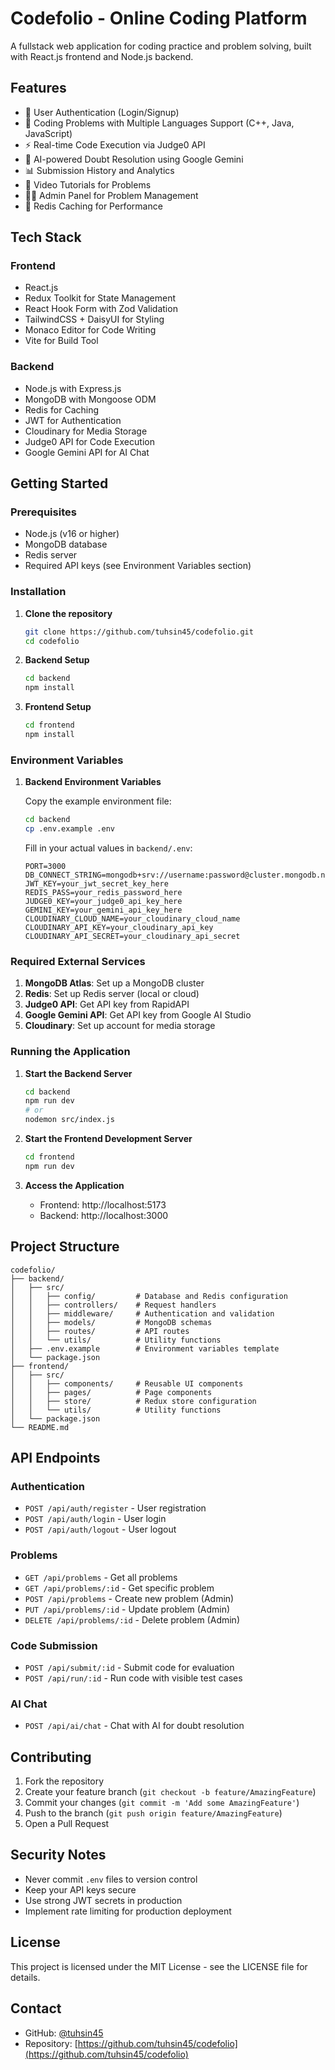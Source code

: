 # Codefolio - Online Coding Platform

A fullstack web application for coding practice and problem solving, built with React.js frontend and Node.js backend.

## Features

- 🔐 User Authentication (Login/Signup)
- 📝 Coding Problems with Multiple Languages Support (C++, Java, JavaScript)
- ⚡ Real-time Code Execution via Judge0 API
- 🤖 AI-powered Doubt Resolution using Google Gemini
- 📊 Submission History and Analytics
- 🎥 Video Tutorials for Problems
- 👨‍💼 Admin Panel for Problem Management
- 🔄 Redis Caching for Performance

## Tech Stack

### Frontend
- React.js
- Redux Toolkit for State Management
- React Hook Form with Zod Validation
- TailwindCSS + DaisyUI for Styling
- Monaco Editor for Code Writing
- Vite for Build Tool

### Backend
- Node.js with Express.js
- MongoDB with Mongoose ODM
- Redis for Caching
- JWT for Authentication
- Cloudinary for Media Storage
- Judge0 API for Code Execution
- Google Gemini API for AI Chat

## Getting Started

### Prerequisites
- Node.js (v16 or higher)
- MongoDB database
- Redis server
- Required API keys (see Environment Variables section)

### Installation

1. **Clone the repository**
   ```bash
   git clone https://github.com/tuhsin45/codefolio.git
   cd codefolio
   ```

2. **Backend Setup**
   ```bash
   cd backend
   npm install
   ```

3. **Frontend Setup**
   ```bash
   cd frontend
   npm install
   ```

### Environment Variables

1. **Backend Environment Variables**
   
   Copy the example environment file:
   ```bash
   cd backend
   cp .env.example .env
   ```
   
   Fill in your actual values in `backend/.env`:
   ```env
   PORT=3000
   DB_CONNECT_STRING=mongodb+srv://username:password@cluster.mongodb.net/database_name
   JWT_KEY=your_jwt_secret_key_here
   REDIS_PASS=your_redis_password_here
   JUDGE0_KEY=your_judge0_api_key_here
   GEMINI_KEY=your_gemini_api_key_here
   CLOUDINARY_CLOUD_NAME=your_cloudinary_cloud_name
   CLOUDINARY_API_KEY=your_cloudinary_api_key
   CLOUDINARY_API_SECRET=your_cloudinary_api_secret
   ```

### Required External Services

1. **MongoDB Atlas**: Set up a MongoDB cluster
2. **Redis**: Set up Redis server (local or cloud)
3. **Judge0 API**: Get API key from RapidAPI
4. **Google Gemini API**: Get API key from Google AI Studio
5. **Cloudinary**: Set up account for media storage

### Running the Application

1. **Start the Backend Server**
   ```bash
   cd backend
   npm run dev
   # or
   nodemon src/index.js
   ```

2. **Start the Frontend Development Server**
   ```bash
   cd frontend
   npm run dev
   ```

3. **Access the Application**
   - Frontend: http://localhost:5173
   - Backend: http://localhost:3000

## Project Structure

```
codefolio/
├── backend/
│   ├── src/
│   │   ├── config/         # Database and Redis configuration
│   │   ├── controllers/    # Request handlers
│   │   ├── middleware/     # Authentication and validation
│   │   ├── models/         # MongoDB schemas
│   │   ├── routes/         # API routes
│   │   └── utils/          # Utility functions
│   ├── .env.example        # Environment variables template
│   └── package.json
├── frontend/
│   ├── src/
│   │   ├── components/     # Reusable UI components
│   │   ├── pages/          # Page components
│   │   ├── store/          # Redux store configuration
│   │   └── utils/          # Utility functions
│   └── package.json
└── README.md
```

## API Endpoints

### Authentication
- `POST /api/auth/register` - User registration
- `POST /api/auth/login` - User login
- `POST /api/auth/logout` - User logout

### Problems
- `GET /api/problems` - Get all problems
- `GET /api/problems/:id` - Get specific problem
- `POST /api/problems` - Create new problem (Admin)
- `PUT /api/problems/:id` - Update problem (Admin)
- `DELETE /api/problems/:id` - Delete problem (Admin)

### Code Submission
- `POST /api/submit/:id` - Submit code for evaluation
- `POST /api/run/:id` - Run code with visible test cases

### AI Chat
- `POST /api/ai/chat` - Chat with AI for doubt resolution

## Contributing

1. Fork the repository
2. Create your feature branch (`git checkout -b feature/AmazingFeature`)
3. Commit your changes (`git commit -m 'Add some AmazingFeature'`)
4. Push to the branch (`git push origin feature/AmazingFeature`)
5. Open a Pull Request

## Security Notes

- Never commit `.env` files to version control
- Keep your API keys secure
- Use strong JWT secrets in production
- Implement rate limiting for production deployment

## License

This project is licensed under the MIT License - see the LICENSE file for details.

## Contact

- GitHub: [@tuhsin45](https://github.com/tuhsin45)
- Repository: [https://github.com/tuhsin45/codefolio](https://github.com/tuhsin45/codefolio)

